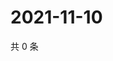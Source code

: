 # 2021-11-10

共 0 条

<!-- BEGIN WEIBO -->
<!-- 最后更新时间 Wed Nov 10 2021 07:14:48 GMT+0800 (China Standard Time) -->

<!-- END WEIBO -->
